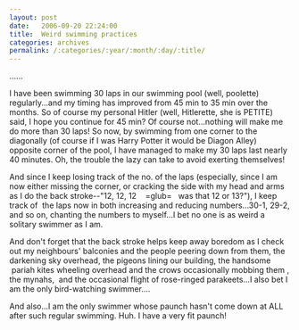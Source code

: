 ```yaml
---
layout: post
date:	2006-09-20 22:24:00
title:  Weird swimming practices
categories: archives
permalink: /:categories/:year/:month/:day/:title/
---
```

......

I have been swimming 30 laps in our swimming pool (well, poolette) regularly...and my timing has improved from 45 min to 35 min over the months. So of course my personal Hitler (well, Hitlerette, she is PETITE) said, I hope you continue for 45 min? Of course not...nothing will make me do more than 30 laps! So now, by swimming from one corner to the diagonally (of course if I was Harry Potter it would be Diagon Alley) opposite corner of the pool, I have managed to make my 30 laps last nearly 40 minutes. Oh, the trouble the lazy can take to avoid exerting themselves! 

And since I keep losing track of the no. of the laps (especially, since I am now either missing the corner, or cracking the side with my head and arms as I do the back stroke--"12, 12, 12&nbsp;&nbsp; &nbsp;=glub=&nbsp;&nbsp; was that 12 or 13?"), I keep track of&nbsp;&nbsp;the laps now&nbsp;in both increasing and reducing numbers...30-1, 29-2, and so on, chanting the numbers to myself...I bet no one is as weird a solitary swimmer as I am. 

And don't forget that the back stroke helps keep away boredom as I check out my neighbours' balconies and the people peering down from them, the darkening sky overhead, the pigeons lining our building, the handsome &nbsp;pariah kites wheeling overhead and the&nbsp;crows occasionally mobbing them , the mynahs, &nbsp;and the occasional flight of rose-ringed parakeets...I also bet I am the only bird-watching swimmer....

And also...I am the only swimmer whose paunch hasn't come down at ALL after such regular swimming. Huh. I have a very fit paunch!
